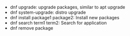 - dnf upgrade: upgrade packages, similar to apt upgrade
- dnf system-upgrade: distro upgrade
- dnf install package1 package2: Install new packages
- dnf search term1 term2: Search for application
- dnf remove package
  
